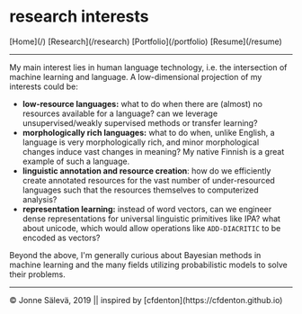 <div id='topheader'>

# research interests

</div>

<thead>

<tr>

  <td>[Home](/)</td>

  <td>[Research](/research)</td>

  <td>[Portfolio](/portfolio)</td>

  <td>[Resume](/resume)</td>

</tr>

</thead>

---

<div id='container'>

My main interest lies in human language technology, i.e. the intersection of machine learning and language. A low-dimensional projection of my interests could be:

- **low-resource languages:** what to do when there are (almost) no resources available for a language? can we leverage unsupervised/weakly supervised methods or transfer learning?
- **morphologically rich languages:** what to do when, unlike English, a language is very morphologically rich, and minor morphological changes induce vast changes in meaning? My native Finnish is a great example of such a language.
- **linguistic annotation and resource creation**: how do we efficiently create annotated resources for the vast number of under-resourced languages such that the resources themselves to computerized analysis?
- **representation learning:** instead of word vectors, can we engineer dense representations for universal linguistic primitives like IPA? what about unicode, which would allow operations like `ADD-DIACRITIC` to be encoded as vectors?

Beyond the above, I'm generally curious about Bayesian methods in machine learning and the many fields utilizing probabilistic models to solve their problems.

</div>

---

<tfoot>

<tr>

  <td>© Jonne Sälevä, 2019 || inspired by [cfdenton](https://cfdenton.github.io)</td>

</tr>

</tfoot>
